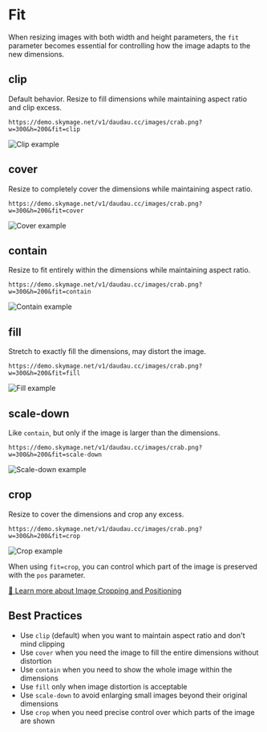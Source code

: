 # Fit

When resizing images with both width and height parameters, the `fit` parameter becomes essential for controlling how the image adapts to the new dimensions.

## clip

Default behavior. Resize to fill dimensions while maintaining aspect ratio and clip excess.

```
https://demo.skymage.net/v1/daudau.cc/images/crab.png?w=300&h=200&fit=clip
```
![Clip example](https://demo.skymage.net/v1/daudau.cc/images/crab.png?w=300&h=200&fit=clip)

## cover

Resize to completely cover the dimensions while maintaining aspect ratio.

```
https://demo.skymage.net/v1/daudau.cc/images/crab.png?w=300&h=200&fit=cover
```
![Cover example](https://demo.skymage.net/v1/daudau.cc/images/crab.png?w=300&h=200&fit=cover)

## contain

Resize to fit entirely within the dimensions while maintaining aspect ratio.

```
https://demo.skymage.net/v1/daudau.cc/images/crab.png?w=300&h=200&fit=contain
```
![Contain example](https://demo.skymage.net/v1/daudau.cc/images/crab.png?w=300&h=200&fit=contain)

## fill

Stretch to exactly fill the dimensions, may distort the image.

```
https://demo.skymage.net/v1/daudau.cc/images/crab.png?w=300&h=200&fit=fill
```
![Fill example](https://demo.skymage.net/v1/daudau.cc/images/crab.png?w=300&h=200&fit=fill)

## scale-down

Like `contain`, but only if the image is larger than the dimensions.

```
https://demo.skymage.net/v1/daudau.cc/images/crab.png?w=300&h=200&fit=scale-down
```
![Scale-down example](https://demo.skymage.net/v1/daudau.cc/images/crab.png?w=300&h=200&fit=scale-down)

## crop

Resize to cover the dimensions and crop any excess.

```
https://demo.skymage.net/v1/daudau.cc/images/crab.png?w=300&h=200&fit=crop
```
![Crop example](https://demo.skymage.net/v1/daudau.cc/images/crab.png?w=300&h=200&fit=crop)

When using `fit=crop`, you can control which part of the image is preserved with the `pos` parameter.

[📏 Learn more about Image Cropping and Positioning](./crop.md)

## Best Practices

- Use `clip` (default) when you want to maintain aspect ratio and don't mind clipping
- Use `cover` when you need the image to fill the entire dimensions without distortion
- Use `contain` when you need to show the whole image within the dimensions
- Use `fill` only when image distortion is acceptable
- Use `scale-down` to avoid enlarging small images beyond their original dimensions
- Use `crop` when you need precise control over which parts of the image are shown

